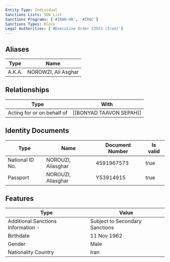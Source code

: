 ```yaml
---
Entity Type: Individual
Sanctions Lists: SDN List
Sanctions Programs: ['#IRAN-HR', '#IRGC']
Sanctions Types: Block
Legal Authorities: ['#Executive Order 13553 (Iran)']
---
```


## Aliases
| Type  | Name      | 
|-------|-----------|
| A.K.A. | NOROWZI, Ali Asghar |

## Relationships
| Type  | With      | 
|-------|-----------|
| Acting for or on behalf of | [[BONYAD TAAVON SEPAH]] |

## Identity Documents
| Type  | Name      | Document Number | Is valid |
|-------|-----------|-----------------|----------|
| National ID No. | NOROUZI, Aliasghar | 4591967573 | true |
| Passport | NOROUZI, Aliasghar | Y53914915 | true |

## Features
| Type  | Value      |
|-------|------------|
| Additional Sanctions Information - | Subject to Secondary Sanctions |
| Birthdate | 11 Nov 1962 |
| Gender | Male |
| Nationality Country | Iran |
